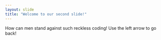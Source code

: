 ```yaml
---
layout: slide
title: "Welcome to our second slide!"
---
```

How can men stand against such reckless coding!
Use the left arrow to go back!
